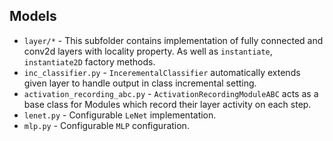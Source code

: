 ## Models

- `layer/*` - This subfolder contains implementation of fully connected and conv2d layers with locality property. As well as `instantiate`, `instantiate2D` factory methods.
- `inc_classifier.py` - `IncerementalClassifier` automatically extends given layer to handle output in class incremental setting.
- `activation_recording_abc.py` - `ActivationRecordingModuleABC` acts as a base class for Modules which record their layer activity on each step.
- `lenet.py` - Configurable `LeNet` implementation.
- `mlp.py` - Configurable `MLP` configuration.
